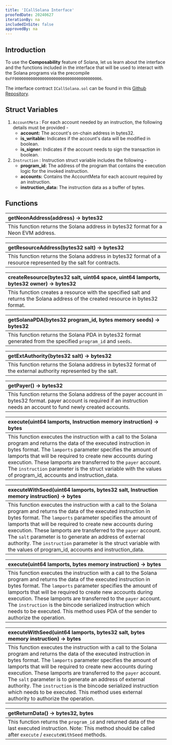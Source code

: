 ```yaml
---
title: 'ICallSolana Interface'
proofedDate: 20240627
iterationBy: na
includedInSite: false
approvedBy: na
---
```


## Introduction

To use the **Composability** feature of Solana, let us learn about the interface and the functions included in the interface that will be used to interact with the Solana programs via the precompile `0xFF00000000000000000000000000000000000006`.

The interface contract `ICallSolana.sol` can be found in this [Github Repository](https://github.com/neonlabsorg/neon-tutorials/blob/add/call-solana/hardhat/contracts/TestCallSolana/interfaces/ICallSolana.sol).

## Struct Variables

1. `AccountMeta` : For each account needed by an instruction, the following details must be provided -
   - **account:** The account's on-chain address in bytes32.
   - **is_writable:** Indicates if the account's data will be modified in boolean.
   - **is_signer:** Indicates if the account needs to sign the transaction in boolean.
2. `Instruction` : Instruction struct variable includes the following -
   - **program_id:** The address of the program that contains the execution logic for the invoked instruction.
   - **accounts:** Contains the AccountMeta for each account required by an instruction.
   - **instruction_data:** The instruction data as a buffer of bytes.

## Functions

| getNeonAddress(address) -> bytes32                                                 |
| :--------------------------------------------------------------------------------- |
| This function returns the Solana address in bytes32 format for a Neon EVM address. |

| getResourceAddress(bytes32 salt) -> bytes32                                                                     |
| :-------------------------------------------------------------------------------------------------------------- |
| This function returns the Solana address in bytes32 format of a resource represented by the salt for contracts. |

| createResource(bytes32 salt, uint64 space, uint64 lamports, bytes32 owner) -> bytes32                                              |
| :--------------------------------------------------------------------------------------------------------------------------------- |
| This function creates a resource with the specified salt and returns the Solana address of the created resource in bytes32 format. |

| getSolanaPDA(bytes32 program_id, bytes memory seeds) -> bytes32                                               |
| :------------------------------------------------------------------------------------------------------------ |
| This function returns the Solana PDA in bytes32 format generated from the specified `program_id` and `seeds`. |

| getExtAuthority(bytes32 salt) -> bytes32                                                                      |
| :------------------------------------------------------------------------------------------------------------ |
| This function returns the Solana address in bytes32 format of the external authority represented by the salt. |

| getPayer() -> bytes32                                                                                                                                                         |
| :---------------------------------------------------------------------------------------------------------------------------------------------------------------------------- |
| This function returns the Solana address of the payer account in bytes32 format. payer account is required if an instruction needs an account to fund newly created accounts. |

| execute(uint64 lamports, Instruction memory instruction) -> bytes                                                                                                                                                                                                                                                                                                                                                                           |
| :------------------------------------------------------------------------------------------------------------------------------------------------------------------------------------------------------------------------------------------------------------------------------------------------------------------------------------------------------------------------------------------------------------------------------------------ |
| This function executes the instruction with a call to the Solana program and returns the data of the executed instruction in bytes format. The `lamports` parameter specifies the amount of lamports that will be required to create new accounts during execution. These lamports are transferred to the `payer` account. The `instruction` parameter is the struct variable with the values of program_id, accounts and instruction_data. |

| executeWithSeed(uint64 lamports, bytes32 salt, Instruction memory instruction) -> bytes                                                                                                                                                                                                                                                                                                                                                                                                                           |
| :---------------------------------------------------------------------------------------------------------------------------------------------------------------------------------------------------------------------------------------------------------------------------------------------------------------------------------------------------------------------------------------------------------------------------------------------------------------------------------------------------------------- |
| This function executes the instruction with a call to the Solana program and returns the data of the executed instruction in bytes format. The `lamports` parameter specifies the amount of lamports that will be required to create new accounts during execution. These lamports are transferred to the `payer` account. The `salt` parameter is to generate an address of external authority. The `instruction` parameter is the struct variable with the values of program_id, accounts and instruction_data. |

| execute(uint64 lamports, bytes memory instruction) -> bytes                                                                                                                                                                                                                                                                                                                                                                                                                   |
| :---------------------------------------------------------------------------------------------------------------------------------------------------------------------------------------------------------------------------------------------------------------------------------------------------------------------------------------------------------------------------------------------------------------------------------------------------------------------------- |
| This function executes the instruction with a call to the Solana program and returns the data of the executed instruction in bytes format. The `lamports` parameter specifies the amount of lamports that will be required to create new accounts during execution. These lamports are transferred to the `payer` account. The `instruction` is the bincode serialized instruction which needs to be executed. This method uses PDA of the sender to authorize the operation. |

| executeWithSeed(uint64 lamports, bytes32 salt, bytes memory instruction) -> bytes                                                                                                                                                                                                                                                                                                                                                                                                                                                                    |
| :--------------------------------------------------------------------------------------------------------------------------------------------------------------------------------------------------------------------------------------------------------------------------------------------------------------------------------------------------------------------------------------------------------------------------------------------------------------------------------------------------------------------------------------------------- |
| This function executes the instruction with a call to the Solana program and returns the data of the executed instruction in bytes format. The `lamports` parameter specifies the amount of lamports that will be required to create new accounts during execution. These lamports are transferred to the `payer` account. The `salt` parameter is to generate an address of external authority. The `instruction` is the bincode serialized instruction which needs to be executed. This method uses external authority to authorize the operation. |

| getReturnData() -> bytes32, bytes                                                                                                                                          |
| :------------------------------------------------------------------------------------------------------------------------------------------------------------------------- |
| This function returns the `program_id` and returned data of the last executed instruction. Note: This method should be called after `execute` / `executeWithSeed` methods. |
